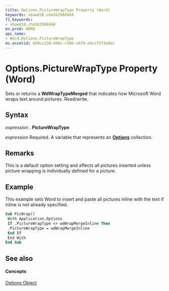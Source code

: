 ```yaml
---
title: Options.PictureWrapType Property (Word)
keywords: vbawd10.chm162988468
f1_keywords:
- vbawd10.chm162988468
ms.prod: WORD
api_name:
- Word.Options.PictureWrapType
ms.assetid: bb0cc23d-d58c-c506-c6f9-e4ccf5f2a8ac
---
```



# Options.PictureWrapType Property (Word)

Sets or returns a  **WdWrapTypeMerged** that indicates how Microsoft Word wraps text around pictures. Read/write.


## Syntax

 _expression_ . **PictureWrapType**

 _expression_ Required. A variable that represents an **[Options](options-object-word.md)** collection.


## Remarks

This is a default option setting and affects all pictures inserted unless picture wrapping is individually defined for a picture.


## Example

This example sets Word to insert and paste all pictures inline with the text if inline is not already specified.


```vb
Sub PicWrap() 
 With Application.Options 
 If .PictureWrapType <> wdWrapMergeInline Then 
 .PictureWrapType = wdWrapMergeInline 
 End If 
 End With 
End Sub
```


## See also


#### Concepts


[Options Object](options-object-word.md)

